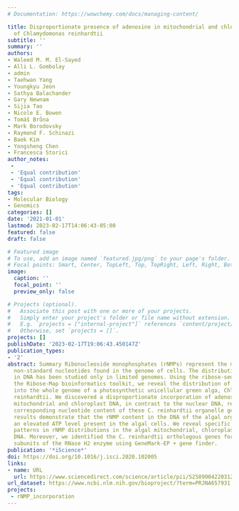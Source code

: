 ```yaml
---
# Documentation: https://wowchemy.com/docs/managing-content/

title: Disproportionate presence of adenosine in mitochondrial and chloroplast DNA
  of Chlamydomonas reinhardtii
subtitle: ''
summary: ''
authors:
- Waleed M. M. El-Sayed
- Alli L. Gombolay
- admin
- Taehwan Yang
- Youngkyu Jeon
- Sathya Balachander
- Gary Newnam
- Sijia Tao
- Nicole E. Bowen
- Tomáš Brůna
- Mark Borodovsky
- Raymond F. Schinazi
- Baek Kim
- Yongsheng Chen
- Francesca Storici
author_notes:
 - 
 - 'Equal contribution'
 - 'Equal contribution'
 - 'Equal contribution'
tags:
- Molecular Biology
- Genomics
categories: []
date: '2021-01-01'
lastmod: 2023-02-17T14:06:43-05:00
featured: false
draft: false

# Featured image
# To use, add an image named `featured.jpg/png` to your page's folder.
# Focal points: Smart, Center, TopLeft, Top, TopRight, Left, Right, BottomLeft, Bottom, BottomRight.
image:
  caption: ''
  focal_point: ''
  preview_only: false

# Projects (optional).
#   Associate this post with one or more of your projects.
#   Simply enter your project's folder or file name without extension.
#   E.g. `projects = ["internal-project"]` references `content/project/deep-learning/index.md`.
#   Otherwise, set `projects = []`.
projects: []
publishDate: '2023-02-17T19:06:43.450147Z'
publication_types:
- '2'
abstract: Summary Ribonucleoside monophosphates (rNMPs) represent the most common
  non-standard nucleotides found in the genome of cells. The distribution of rNMPs
  in DNA has been studied only in limited genomes. Using the ribose-seq protocol and
  the Ribose-Map bioinformatics toolkit, we reveal the distribution of rNMPs incorporated
  into the whole genome of a photosynthetic unicellular green alga, Chlamydomonas
  reinhardtii. We discovered a disproportionate incorporation of adenosine in the
  mitochondrial and chloroplast DNA, in contrast to the nuclear DNA, relative to the
  corresponding nucleotide content of these C. reinhardtii organelle genomes. Our
  results demonstrate that the rNMP content in the DNA of the algal organelles reflects
  an elevated ATP level present in the algal cells. We reveal specific biases and
  patterns in rNMP distributions in the algal mitochondrial, chloroplast, and nuclear
  DNA. Moreover, we identified the C. reinhardtii orthologous genes for all three
  subunits of the RNase H2 enzyme using GeneMark-EP + gene finder.
publication: '*iScience*'
doi: https://doi.org/10.1016/j.isci.2020.102005
links:
- name: URL
  url: https://www.sciencedirect.com/science/article/pii/S2589004220312025
url_dataset: https://www.ncbi.nlm.nih.gov/bioproject/?term=PRJNA657931
projects: 
 - rNMP_incorporation
---
```

